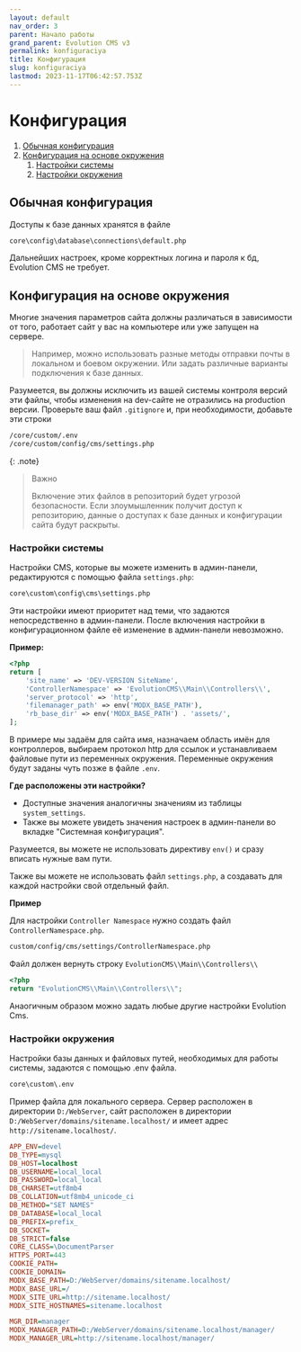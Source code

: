 ```yaml
---
layout: default
nav_order: 3
parent: Начало работы
grand_parent: Evolution CMS v3
permalink: konfiguraciya
title: Конфигурация
slug: konfiguraciya
lastmod: 2023-11-17T06:42:57.753Z
---
```


# Конфигурация

1. [Обычная конфигурация](#section1)
1. [Конфигурация на основе окружения](#section2)
    1. [Настройки системы](#section2-1)
    1. [Настройки окружения](#section2-2)

## Обычная конфигурация <a name="section1"></a>

Доступы к базе данных хранятся в файле

```bash
core\config\database\connections\default.php
```

Дальнейших настроек, кроме корректных логина и пароля к бд, Evolution CMS не требует.

## Конфигурация на основе окружения <a name="section2"></a>

Многие значения параметров сайта должны различаться в зависимости от того, работает сайт у вас на компьютере или уже запущен на сервере.

> Например, можно использовать разные методы отправки почты в локальном и боевом окружении. Или задать различные варианты подключения к базе данных.

Разумеется, вы должны исключить из вашей системы контроля версий эти файлы, чтобы изменения на dev-сайте не отразились на production версии.
Проверьте ваш файл `.gitignore` и, при необходимости, добавьте эти строки

```bash
/core/custom/.env
/core/custom/config/cms/settings.php
```

{: .note}
> Важно
>
> Включение этих файлов в репозиторий будет угрозой безопасности. Если злоумышленник получит доступ к репозиторию, данные о доступах к базе данных и конфигурации сайта будут раскрыты.

### Настройки системы <a name="section2-1"></a>

Настройки CMS, которые вы можете изменить в админ-панели, редактируются с  помощью файла `settings.php`:

```bash
core\custom\config\cms\settings.php
```

Эти настройки имеют приоритет над теми, что задаются непосредственно в админ-панели. После включения настройки в конфигурационном файле её изменение в админ-панели невозможно.

**Пример:**

```php
<?php
return [
    'site_name' => 'DEV-VERSION SiteName',
    'ControllerNamespace' => 'EvolutionCMS\\Main\\Controllers\\',
    'server_protocol' => 'http',
    'filemanager_path' => env('MODX_BASE_PATH'), 
    'rb_base_dir' => env('MODX_BASE_PATH') . 'assets/',
];
```

В примере мы задаём для сайта имя, назначаем область имён для контроллеров, выбираем протокол http для ссылок и устанавливаем файловые пути из переменных окружения. Переменные окружения будут заданы чуть позже в файле `.env`.

**Где расположены эти настройки?**

* Доступные значения аналогичны значениям из таблицы `system_settings`. 
* Также вы можете увидеть значения настроек в админ-панели во вкладке "Системная конфигурация".

Разумеется, вы можете не использовать директиву `env()` и сразу вписать нужные вам пути.

Также вы можете не использовать файл `settings.php`, а создавать для каждой настройки свой отдельный файл.

**Пример**

Для настройки `Controller Namespace`
нужно создать файл `ControllerNamespace.php`.

```bash
custom/config/cms/settings/ControllerNamespace.php
````

Файл должен вернуть строку `EvolutionCMS\\Main\\Controllers\\`

```php
<?php
return "EvolutionCMS\\Main\\Controllers\\";
```

Анаогичным образом можно задать любые другие настройки Evolution Cms.

### Настройки окружения <a name="section2-2"></a>

Настройки базы данных и файловых путей, необходимых для работы системы, задаются  с помощью .env файла.

```bash
core\custom\.env
```

Пример файла для локального сервера. Сервер расположен в директории `D:/WebServer`, сайт расположен в директории `D:/WebServer/domains/sitename.localhost/` и имеет адрес `http://sitename.localhost/`.

```ini
APP_ENV=devel
DB_TYPE=mysql
DB_HOST=localhost
DB_USERNAME=local_local
DB_PASSWORD=local_local
DB_CHARSET=utf8mb4
DB_COLLATION=utf8mb4_unicode_ci
DB_METHOD="SET NAMES"
DB_DATABASE=local_local
DB_PREFIX=prefix_
DB_SOCKET=
DB_STRICT=false
CORE_CLASS=\DocumentParser
HTTPS_PORT=443
COOKIE_PATH=
COOKIE_DOMAIN=
MODX_BASE_PATH=D:/WebServer/domains/sitename.localhost/
MODX_BASE_URL=/
MODX_SITE_URL=http://sitename.localhost/
MODX_SITE_HOSTNAMES=sitename.localhost

MGR_DIR=manager
MODX_MANAGER_PATH=D:/WebServer/domains/sitename.localhost/manager/
MODX_MANAGER_URL=http://sitename.localhost/manager/

```

